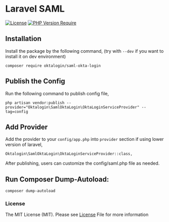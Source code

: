 # Laravel SAML

[![License](https://img.shields.io/packagist/l/symfony/symfony)](https://packagist.org/packages/symfony/symfony)
[![PHP Version Require](https://img.shields.io/packagist/php-v/symfony/symfony)](https://packagist.org/packages/symfony/symfony)

## Installation

Install the package by the following command, (try with `--dev` if you want to install it on dev environment)

    composer require oktalogin/saml-okta-login

## Publish the Config

Run the following command to publish config file,

    php artisan vendor:publish --provider="Oktalogin\SamlOktaLogin\OktaLoginServiceProvider" --tag=config

## Add Provider

Add the provider to your `config/app.php` into `provider` section if using lower version of laravel,

    Oktalogin\SamlOktaLogin\OktaLoginServiceProvider::class,

After publishing, users can customize the config/saml.php file as needed.

## Run Composer Dump-Autoload:

    composer dump-autoload

### License

The MIT License (MIT). Please see [License](LICENSE.md) File for more information